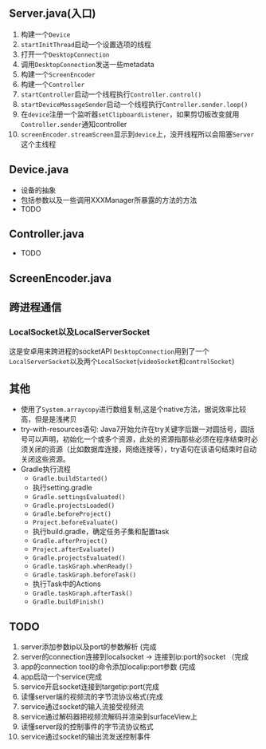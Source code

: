 ## Server.java(入口)
1. 构建一个`Device`
2. `startInitThread`启动一个设置选项的线程
3. 打开一个`DesktopConnection`
4. 调用`DesktopConnection`发送一些metadata
5. 构建一个`ScreenEncoder`
6. 构建一个`Controller`
7. `startController`启动一个线程执行`Controller.control()`
8. `startDeviceMessageSender`启动一个线程执行`Controller.sender.loop()`
9. 在`device`注册一个监听器`setClipboardListener`，如果剪切板改变就用`Controller.sender`通知controller
10. `screenEncoder.streamScreen`显示到`device`上，没开线程所以会阻塞`Server`这个主线程

## Device.java
- 设备的抽象
- 包括参数以及一些调用XXXManager所暴露的方法的方法
- TODO

## Controller.java
- TODO

## ScreenEncoder.java

## 跨进程通信
### LocalSocket以及LocalServerSocket
这是安卓用来跨进程的socketAPI
`DesktopConnection`用到了一个`LocalServerSocket`以及两个`LocalSocket`(`videoSocket`和`controlSocket`)

## 其他
- 使用了`System.arraycopy`进行数组复制,这是个native方法，据说效率比较高，但是是浅拷贝
- try-with-resources语句: Java7开始允许在try关键字后跟一对圆括号，圆括号可以声明，初始化一个或多个资源，此处的资源指那些必须在程序结束时必须关闭的资源（比如数据库连接，网络连接等），try语句在该语句结束时自动关闭这些资源。
- Gradle执行流程
  - `Gradle.buildStarted()`
  - 执行setting.gradle
  - `Gradle.settingsEvaluated()`
  - `Gradle.projectsLoaded()`
  - `Gradle.beforeProject()`
  - `Project.beforeEvaluate()`
  - 执行build.gradle，确定任务子集和配置task
  - `Gradle.afterProject()`
  - `Project.afterEvaluate()`
  - `Gradle.projectsEvaluated()`
  - `Gradle.taskGraph.whenReady()`
  - `Gradle.taskGraph.beforeTask()`
  - 执行Task中的Actions
  - `Gradle.taskGraph.afterTask()`
  - `Gradle.buildFinish()`

## TODO
1. server添加参数ip以及port的参数解析 (完成
2. server的connection连接到localsocket -> 连接到ip:port的socket （完成
3. app的connection tool的命令添加localip:port参数 (完成
4. app启动一个service(完成
5. service开启socket连接到targetip:port(完成
6. 读懂server端的视频流的字节流协议格式(完成
7. service通过socket的输入流接受视频流
8. service通过解码器把视频流解码并渲染到surfaceView上
9.  读懂server段的控制事件的字节流协议格式
10. service通过socket的输出流发送控制事件